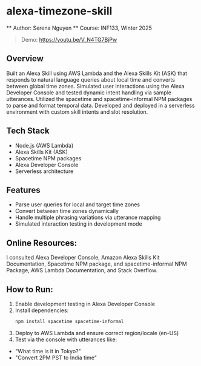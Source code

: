 # alexa-timezone-skill

** Author: Serena Nguyen **
Course: INF133, Winter 2025
> Demo: https://youtu.be/V_N4TG7BjPw 

## Overview
Built an Alexa Skill using AWS Lambda and the Alexa Skills Kit (ASK) that responds to natural language queries about local time and converts between global time zones. Simulated user interactions using the Alexa Developer Console and tested dynamic intent handling via sample utterances. Utilized the spacetime and spacetime-informal NPM packages to parse and format temporal data. Developed and deployed in a serverless environment with custom skill intents and slot resolution.

## Tech Stack
- Node.js (AWS Lambda)
- Alexa Skills Kit (ASK)
- Spacetime NPM packages
- Alexa Developer Console
- Serverless architecture

## Features
- Parse user queries for local and target time zones
- Convert between time zones dynamically
- Handle multiple phrasing variations via utterance mapping
- Simulated interaction testing in development mode

## Online Resources:
I consulted Alexa Developer Console, Amazon Alexa Skills Kit Documentation, Spacetime NPM package, and spacetime-informal NPM Package, AWS Lambda Documentation, and Stack Overflow.

## How to Run:
1. Enable development testing in Alexa Developer Console  
2. Install dependencies:  
   ```bash
   npm install spacetime spacetime-informal
3. Deploy to AWS Lambda and ensure correct region/locale (en-US)
4. Test via the console with utterances like:
- "What time is it in Tokyo?"
- "Convert 2PM PST to India time"

